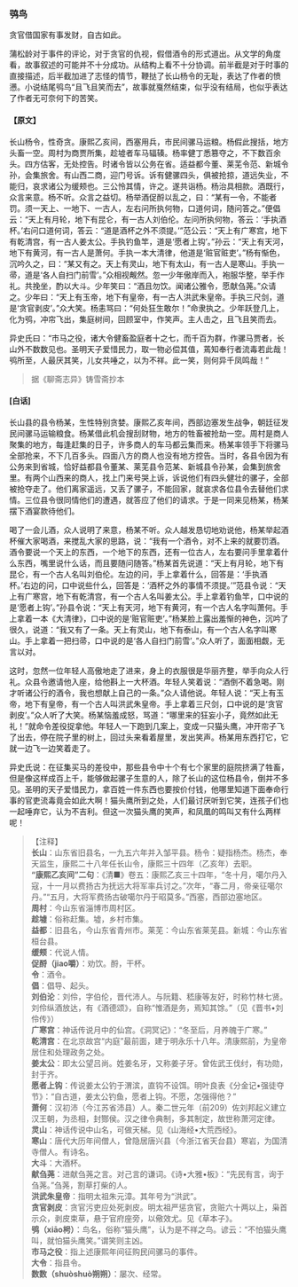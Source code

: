<script type="text/javascript">
    var head = document.getElementsByTagName('head')[0];
    cssURL = '/public/liao.css';
    linkTag = document.createElement('link');
    linkTag.href = cssURL;
    linkTag.setAttribute('type','text/css');
    linkTag.setAttribute('rel','stylesheet');
    head.appendChild(linkTag);
</script>
### 鸮鸟

贪官借国家有事发财，自古如此。

蒲松龄对于事件的评论，对于贪官的仇视，假借酒令的形式道出。从文学的角度看，故事叙述的可能并不十分成功。从结构上看不十分协调。前半截是对于时事的直接描述，后半截加进了志怪的情节，鞭挞了长山杨令的无耻，表达了作者的愤懑。小说结尾鸮鸟“且飞且笑而去”，故事就戛然结束，似乎没有结局，也似乎表达了作者无可奈何下的苦笑。

#### 【原文】
<section>
长山杨令，性奇贪。康熙乙亥间，西塞用兵，市民间骡马运粮。杨假此搜括，地方头畜一空。周村为商贾所集，趁墟者车马辐辏。杨率健丁悉篡夺之，不下数百余头。四方估客，无处控告。时诸令皆以公务在省。适益都今董、莱芜令范、新城令孙，会集旅舍。有山西二商，迎门号诉。诉有健骡四头，俱被抢掠，道远失业，不能归，哀求诸公为缓颊也。三公怜其情，许之。遂共诣杨。杨治具相款。酒既行，众言来意。杨不听。众言之益切。杨举酒促酹以乱之，曰：“某有一令，不能者罚。须一天上、一地下、一古人，左右问所执何物，口道何词，随问答之。”便倡云：“天上有月轮，地下有昆仑，有一古人刘伯伦。左问所执何物，答云：‘手执酒杯。’右问口道何词，答云：“道是酒杯之外不须提。’”范公云：“天上有广寒宫，地下有乾清宫，有一古人姜太公。手执钓鱼竿，道是‘愿者上钩’。”孙云：“天上有天河，地下有黄河，有一古人是萧何。手执一本大清律，他道是‘赃官赃吏’。”杨有惭色，沉吟久之，曰：“某又有之。天上有灵山，地下有太山，有一古人是寒山。手执一帚，道是‘各人自扫门前雪’。”众相视觍然。忽一少年傲岸而入，袍服华整，举手作礼。共挽坐，酌以大斗。少年笑曰：“酒且勿饮。闻诸公雅令，愿献刍荛。”众请之。少年曰：“天上有玉帝，地下有皇帝，有一古人洪武朱皇帝。手执三尺剑，道是‘贪官剥皮’。”众大笑。杨恚骂曰：“何处狂生敢尔！”命隶执之。少年跃登几上，化为鸮，冲帘飞出，集庭树间，回顾室中，作笑声。主人击之，且飞且笑而去。

异史氏曰：“市马之役，诸大令健畜盈庭者十之七，而千百为群，作骡马贾者，长山外不数数见也。圣明天子爱惜民力，取一物必偿其值，蔫知奉行者流毒若此哉！鸮所至，人最厌其笑，儿女共唾之，以为不祥。此一笑，则何异千凤鸣哉！”

</section>

> 据《聊斋志异》铸雪斋抄本

#### [白话]
<aside>

长山县的县令杨某，生性特别贪婪。康熙乙亥年间，西部边塞发生战争，朝廷征发民间骡马运输粮食。杨某借此机会搜刮财物，地方的牲畜被抢劫一空。周村是商人聚集的地方，每逢赶集的日子，许多商人的车马都云集而来。杨某率领手下将骡马全部抢来，不下几百多头。四面八方的商人也没有地方控告。当时，各县令因为有公务来到省城，恰好益都县令董某、莱芜县令范某、新城县令孙某，会集到旅舍里。有两个山西来的商人，找上门来号哭上诉，诉说他们有四头健壮的骡子，全部被抢夺走了。他们离家遥远，又丢了骡子，不能回家，就哀求各位县令去替他们求情。三位县令很同情他们的遭遇，就答应了他们的请求。于是一同来见杨某，杨某摆下酒宴款待他们。

喝了一会儿酒，众人说明了来意，杨某不听。众人越发恳切地劝说他，杨某举起酒杯催大家喝酒，来搅乱大家的思路，说：“我有一个酒令，对不上来的就要罚酒。酒令要说一个天上的东西，一个地下的东西，还有一位古人，左右要问手里拿着什么东西，嘴里说什么话，而且要随问随答。”杨某首先说道：“天上有月轮，地下有昆仑，有一个古人名叫刘伯伦。左边的问，手上拿着什么，回答是：‘手执酒杯。’右边的问，口中说些什么，回答是：‘酒杯之外的事情不须提。’”范县令说：“天上有广寒宫，地下有乾清宫，有一个古人名叫姜太公。手上拿着钓鱼竿，口中说的是‘愿者上钩’。”孙县令说：“天上有天河，地下有黄河，有一个古人名字叫萧何。手上拿着一本《大清律》，口中说的是‘赃官赃吏’。”杨某脸上露出羞惭的神色，沉吟了很久，说道：“我又有了一条。天上有灵山，地下有泰山，有一个古人名字叫寒山。手上拿着一把扫帚，口中说的是‘各人自扫门前雪’。”众人听了，面面相觑，无言以对。

这时，忽然一位年轻人高傲地走了进来，身上的衣服很是华丽齐整，举手向众人行礼。众县令邀请他入座，给他斟上一大杯酒。年轻人笑着说：“酒倒不着急喝。刚才听诸公行的酒令，我也想献上自己的一条。”众人请他说。年轻人说：“天上有玉帝，地下有皇帝，有一个古人叫洪武朱皇帝。手上拿着三尺剑，口中说的是‘贪官剥皮’。”众人听了大笑。杨某恼羞成怒，骂道：“哪里来的狂妄小子，竟然如此无礼！”就命令差役捉拿他。年轻人一下跑到几案上，变成一只猫头鹰，冲开帘子飞了出去，停在院子里的树上，回过头来看着屋里，发出笑声。杨某用东西打它，它就一边飞一边笑着走了。

异史氏说：在征集买马的差役中，那些县令中十个有七个家里的庭院挤满了牲畜，但是像这样成百上千，能够做起骡子生意的人，除了长山的这位杨县令，倒并不多见。圣明的天子爱惜民力，拿百姓一件东西也要按价付钱，他哪里知道下面奉命行事的官吏流毒竟会如此大啊！猫头鹰所到之处，人们最讨厌听到它笑，连孩子们也一起唾弃它，认为不吉利。但这一次猫头鹰的笑声，和凤凰的鸣叫又有什么两样呢！

</aside>

> 【注释】  
<b>长山</b>：山东省旧县名，一九五六年并入邹平县。杨令：疑指杨杰。杨杰，奉天监生，康熙二十八年任长山令，康熙三十四年（乙亥年）去职。  
<b>“康熙乙亥间”二句</b>：《清■》卷五：康熙乙亥三十四年，“冬十月，噶尔丹入寇，十一月以费扬古为抚远大将军率兵讨之。”次年，“春二月，帝亲征噶尔丹。”“五月，大将军费扬古破噶尔丹于昭莫多。”西塞，西部边塞地区。  
<b>周村</b>：今山东省淄博市周村区。  
<b>趁墟</b>：俗称赶集。墟，乡村市集。  
<b>益都</b>：旧县名，今山东省青州市。莱芜：今山东省莱芜县。新城：今山东省桓台县。  
<b>缓颊</b>：代说人情。  
<b>促酹（jiao嚼）</b>：劝饮。酹，干杯。  
<b>令</b>：酒令。  
<b>倡</b>：倡导、起头。  
<b>刘伯沦</b>：刘伶，字伯伦，晋代沛人。与阮籍、嵇康等友好，时称竹林七贤。刘伶纵酒放达，有《酒德颂》，自称“惟酒是务，焉知其馀。”（见《晋书•刘伶传》）  
<b>广寒宫</b>：神话传说月中的仙宫。《洞冥记》：“冬至后，月养魄于广寒。”  
<b>乾清宫</b>：在北京故宫“内庭”最前面，建于明永乐十八年。清康熙前，为皇帝居住和处理政务之处。  
<b>姜太公</b>：即太公望吕尚。姓姜名牙，又称姜子牙。曾佐武王伐纣，有功勋，封于齐。  
<b>愿者上钩</b>：传说姜太公钓于渭滨，直钩不设饵。明叶良表《分金记•强徒夺节》：“自古道，姜太公钓鱼，愿者上钩。不愿，怎强得他？”  
<b>萧何</b>：汉初沛（今江苏省沛县）人。秦二世元年（前209）佐刘邦起义建立汉王朝，为丞相，封酂侯。汉之律令典制，多其制定，故世称萧河定律。  
<b>灵山</b>：神话传说中山名，可做天梯。见《山海经•大荒西经》。  
<b>寒山</b>：唐代大历年间僧人，曾隐居唐兴县（今浙江省天台县）寒岩，为国清寺僧人。有诗名。  
<b>大斗</b>：大酒杯。  
<b>献刍荛</b>：进献刍荛之言。对己言的谦词。《诗•大雅•板》：“先民有言，询于刍荛。”刍荛，割草打柴的人。  
<b>洪武朱皇帝</b>：指明太祖朱元漳。其年号为“洪武”。  
<b>贪官剥皮</b>：贪官污吏应处死剥皮。明太祖严惩贪官，贪赃六十两以上，枭首示众，剥皮束草，悬于官府座旁，以儆效尤。见《草本子》。  
<b>鸮（xiāo枵）</b>：鸟名，俗称“猫头鹰”，认为是不祥之鸟。谚云：“不怕猫头鹰叫，就怕猫头鹰笑。”谓笑则主凶。  
<b>市马之役</b>：指上述康熙年间征购民间骡马的事件。  
<b>大令</b>：指县令。  
<b>数数（shuòshuò朔朔）</b>：屡次、经常。  
